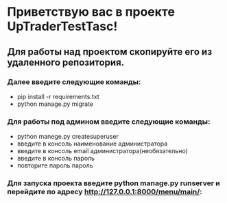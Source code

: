 # Приветствую вас в проекте UpTraderTestTasc!

## Для работы над проектом скопируйте его из удаленного репозитория.

### Далее введите следующие команды:

- pip install -r requirements.txt
- python manage.py migrate
  
### Для работы под админом введите следующие команды:
- python manege.py createsuperuser
- введите в консоль наименование администратора
- введите в консоль email администратора(необязательно)
- введите в консоль пароль
- повторите пароль пароль

### Для запуска проекта введите python manage.py runserver и перейдите по адресу http://127.0.0.1:8000/menu/main/:
